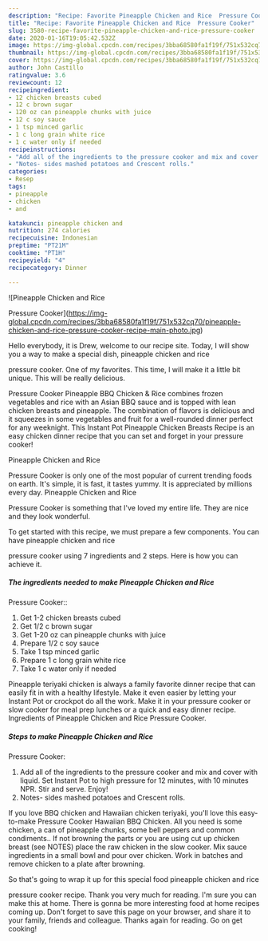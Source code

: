 ```yaml
---
description: "Recipe: Favorite Pineapple Chicken and Rice  Pressure Cooker"
title: "Recipe: Favorite Pineapple Chicken and Rice  Pressure Cooker"
slug: 3580-recipe-favorite-pineapple-chicken-and-rice-pressure-cooker
date: 2020-01-16T19:05:42.532Z
image: https://img-global.cpcdn.com/recipes/3bba68580fa1f19f/751x532cq70/pineapple-chicken-and-rice-pressure-cooker-recipe-main-photo.jpg
thumbnail: https://img-global.cpcdn.com/recipes/3bba68580fa1f19f/751x532cq70/pineapple-chicken-and-rice-pressure-cooker-recipe-main-photo.jpg
cover: https://img-global.cpcdn.com/recipes/3bba68580fa1f19f/751x532cq70/pineapple-chicken-and-rice-pressure-cooker-recipe-main-photo.jpg
author: John Castillo
ratingvalue: 3.6
reviewcount: 12
recipeingredient:
- 12 chicken breasts cubed
- 12 c brown sugar
- 120 oz can pineapple chunks with juice
- 12 c soy sauce
- 1 tsp minced garlic
- 1 c long grain white rice
- 1 c water only if needed
recipeinstructions:
- "Add all of the ingredients to the pressure cooker and mix and cover with liquid.  Set Instant Pot to high pressure for 12 minutes, with 10 minutes NPR.  Stir and serve. Enjoy!"
- "Notes- sides mashed potatoes and Crescent rolls."
categories:
- Resep
tags:
- pineapple
- chicken
- and

katakunci: pineapple chicken and
nutrition: 274 calories
recipecuisine: Indonesian
preptime: "PT21M"
cooktime: "PT1H"
recipeyield: "4"
recipecategory: Dinner

---
```



![Pineapple Chicken and Rice

Pressure Cooker](https://img-global.cpcdn.com/recipes/3bba68580fa1f19f/751x532cq70/pineapple-chicken-and-rice-pressure-cooker-recipe-main-photo.jpg)

Hello everybody, it is Drew, welcome to our recipe site. Today, I will show you a way to make a special dish, pineapple chicken and rice

pressure cooker. One of my favorites. This time, I will make it a little bit unique. This will be really delicious.

Pressure Cooker Pineapple BBQ Chicken &amp; Rice combines frozen vegetables and rice with an Asian BBQ sauce and is topped with lean chicken breasts and pineapple. The combination of flavors is delicious and it squeezes in some vegetables and fruit for a well-rounded dinner perfect for any weeknight. This Instant Pot Pineapple Chicken Breasts Recipe is an easy chicken dinner recipe that you can set and forget in your pressure cooker!

Pineapple Chicken and Rice

Pressure Cooker is only one of the most popular of current trending foods on earth. It's simple, it is fast, it tastes yummy. It is appreciated by millions every day. Pineapple Chicken and Rice

Pressure Cooker is something that I've loved my entire life. They are nice and they look wonderful.


To get started with this recipe, we must prepare a few components. You can have pineapple chicken and rice

pressure cooker using 7 ingredients and 2 steps. Here is how you can achieve it.

##### The ingredients needed to make Pineapple Chicken and Rice

Pressure Cooker::

1. Get 1-2 chicken breasts cubed
1. Get 1/2 c brown sugar
1. Get 1-20 oz can pineapple chunks with juice
1. Prepare 1/2 c soy sauce
1. Take 1 tsp minced garlic
1. Prepare 1 c long grain white rice
1. Take 1 c water only if needed


Pineapple teriyaki chicken is always a family favorite dinner recipe that can easily fit in with a healthy lifestyle. Make it even easier by letting your Instant Pot or crockpot do all the work. Make it in your pressure cooker or slow cooker for meal prep lunches or a quick and easy dinner recipe. Ingredients of Pineapple Chicken and Rice Pressure Cooker. 

##### Steps to make Pineapple Chicken and Rice

Pressure Cooker:

1. Add all of the ingredients to the pressure cooker and mix and cover with liquid. 
Set Instant Pot to high pressure for 12 minutes, with 10 minutes NPR. 
Stir and serve. Enjoy!
1. Notes- sides mashed potatoes and Crescent rolls.


If you love BBQ chicken and Hawaiian chicken teriyaki, you&#39;ll love this easy-to-make Pressure Cooker Hawaiian BBQ Chicken. All you need is some chicken, a can of pineapple chunks, some bell peppers and common condiments.. If not browning the parts or you are using cut up chicken breast (see NOTES) place the raw chicken in the slow cooker. Mix sauce ingredients in a small bowl and pour over chicken. Work in batches and remove chicken to a plate after browning. 

So that's going to wrap it up for this special food pineapple chicken and rice

pressure cooker recipe. Thank you very much for reading. I'm sure you can make this at home. There is gonna be more interesting food at home recipes coming up. Don't forget to save this page on your browser, and share it to your family, friends and colleague. Thanks again for reading. Go on get cooking!
